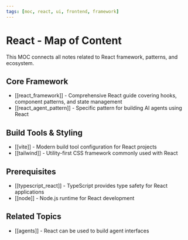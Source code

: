 ```yaml
---
tags: [moc, react, ui, frontend, framework]
---
```

# React - Map of Content

This MOC connects all notes related to React framework, patterns, and ecosystem.

## Core Framework

- [[react_framework]] - Comprehensive React guide covering hooks, component patterns, and state management
- [[react_agent_pattern]] - Specific pattern for building AI agents using React

## Build Tools & Styling

- [[vite]] - Modern build tool configuration for React projects
- [[tailwind]] - Utility-first CSS framework commonly used with React

## Prerequisites

- [[typescript_react]] - TypeScript provides type safety for React applications
- [[node]] - Node.js runtime for React development

## Related Topics

- [[agents]] - React can be used to build agent interfaces
